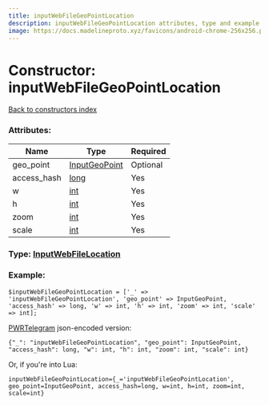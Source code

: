 ```yaml
---
title: inputWebFileGeoPointLocation
description: inputWebFileGeoPointLocation attributes, type and example
image: https://docs.madelineproto.xyz/favicons/android-chrome-256x256.png
---
```

# Constructor: inputWebFileGeoPointLocation  
[Back to constructors index](index.md)



### Attributes:

| Name     |    Type       | Required |
|----------|---------------|----------|
|geo\_point|[InputGeoPoint](../types/InputGeoPoint.md) | Optional|
|access\_hash|[long](../types/long.md) | Yes|
|w|[int](../types/int.md) | Yes|
|h|[int](../types/int.md) | Yes|
|zoom|[int](../types/int.md) | Yes|
|scale|[int](../types/int.md) | Yes|



### Type: [InputWebFileLocation](../types/InputWebFileLocation.md)


### Example:

```
$inputWebFileGeoPointLocation = ['_' => 'inputWebFileGeoPointLocation', 'geo_point' => InputGeoPoint, 'access_hash' => long, 'w' => int, 'h' => int, 'zoom' => int, 'scale' => int];
```  

[PWRTelegram](https://pwrtelegram.xyz) json-encoded version:

```
{"_": "inputWebFileGeoPointLocation", "geo_point": InputGeoPoint, "access_hash": long, "w": int, "h": int, "zoom": int, "scale": int}
```


Or, if you're into Lua:  


```
inputWebFileGeoPointLocation={_='inputWebFileGeoPointLocation', geo_point=InputGeoPoint, access_hash=long, w=int, h=int, zoom=int, scale=int}

```


